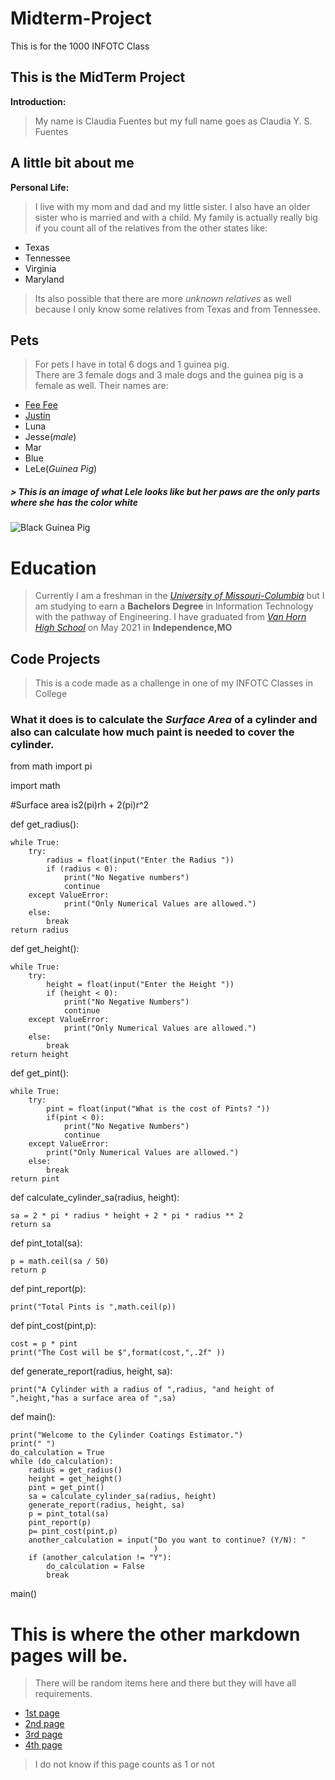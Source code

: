 # Midterm-Project
This is for the 1000 INFOTC Class

## This is the MidTerm Project
**Introduction:** 
> My name is Claudia Fuentes but my full name goes as Claudia Y. S. Fuentes

## A little bit about me

**Personal Life:** 
> I live with my mom and dad and my little sister. I also have an older sister who is married and with a child. My family is actually really big if you count all of the relatives from the other states like:
* Texas
* Tennessee
* Virginia
* Maryland
>Its also possible that there are more _unknown relatives_ as well because I only know some relatives from Texas and from Tennessee.

## **Pets**
> For pets I have in total 6 dogs and 1 guinea pig.  
> There are 3 female dogs and 3 male dogs and the guinea pig is a female as well. 
> Their names are:
* [Fee Fee](https://s3.amazonaws.com/cdn-origin-etr.akc.org/wp-content/uploads/2017/11/16105011/English-Cocker-Spaniel-Slide03.jpg)
* [Justin](https://imagesvc.meredithcorp.io/v3/mm/image?url=https%3A%2F%2Fstatic.onecms.io%2Fwp-content%2Fuploads%2Fsites%2F47%2F2021%2F03%2F09%2Fchihuahua-laying-down-wooden-floor-1675701502-2000.jpg)
* Luna
* Jesse(_male_)
* Mar
* Blue
* LeLe(_Guinea Pig_)
 ##### > This is an image of what Lele looks like but her paws are the only parts where she has the color white
![Black Guinea Pig](https://petsvills.com/wp-content/uploads/2020/08/male-black-guinea-pig-names-a.webp)
 


# Education
> Currently I am a freshman in the _[University of Missouri-Columbia](https://missouri.edu)_ but I am studying to earn a **Bachelors Degree** in Information Technology with the pathway of Engineering.
> I have graduated from _[Van Horn High School](https://sites.isdschools.org/vanhorn)_ on May 2021 in **Independence,MO**

## Code Projects
> This is a code made as a challenge in one of my INFOTC Classes in College
### What it does is to calculate the _Surface Area_ of a cylinder and also can calculate how much paint is needed to cover the cylinder.

 
 from math import pi
 
 import math
 
 #Surface area is2(pi)rh + 2(pi)r^2


def get_radius():
    
    while True:
        try:
            radius = float(input("Enter the Radius "))
            if (radius < 0):
                print("No Negative numbers")
                continue
        except ValueError:
                print("Only Numerical Values are allowed.")
        else:
            break
    return radius


def get_height():
    
    while True:
        try:
            height = float(input("Enter the Height "))
            if (height < 0):
                print("No Negative Numbers")
                continue
        except ValueError:
                print("Only Numerical Values are allowed.")
        else:
            break
    return height

def get_pint():
    
    while True:
        try:
            pint = float(input("What is the cost of Pints? "))
            if(pint < 0):
                print("No Negative Numbers")
                continue
        except ValueError:
            print("Only Numerical Values are allowed.")
        else:
            break
    return pint


def calculate_cylinder_sa(radius, height):
    
    sa = 2 * pi * radius * height + 2 * pi * radius ** 2
    return sa

def pint_total(sa):
    
    p = math.ceil(sa / 50)
    return p

def pint_report(p):
    
    print("Total Pints is ",math.ceil(p))

def pint_cost(pint,p):
    
    cost = p * pint
    print("The Cost will be $",format(cost,",.2f" ))

def generate_report(radius, height, sa):
    
    print("A Cylinder with a radius of ",radius, "and height of ",height,"has a surface area of ",sa)

def main():
    
    print("Welcome to the Cylinder Coatings Estimator.")
    print(" ")
    do_calculation = True
    while (do_calculation):
        radius = get_radius()
        height = get_height()
        pint = get_pint()
        sa = calculate_cylinder_sa(radius, height)
        generate_report(radius, height, sa)
        p = pint_total(sa)
        pint_report(p)
        p= pint_cost(pint,p)
        another_calculation = input("Do you want to continue? (Y/N): "
                                    )
        if (another_calculation != "Y"):
            do_calculation = False
            break
main()


# This is where the other markdown pages will be.
>There will be random items here and there but they will have all requirements.
* [1st page](https://github.com/ClaudiaFue/hello-world.git)
* [2nd page](https://github.com/ClaudiaFue/Interests.git)
* [3rd page](https://github.com/ClaudiaFue/Family-History.git)
* [4th page](https://github.com/ClaudiaFue/Work-Stuff.git)
> I do not know if this page counts as 1 or not
